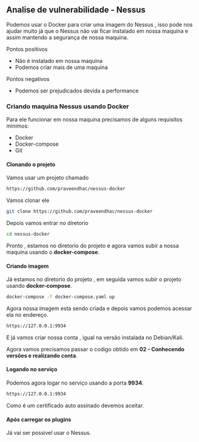 ## Analise de vulnerabilidade - Nessus
Podemos usar o Docker para criar uma imagem do Nessus , isso pode nos ajudar muito já que o Nessus não vai ficar instalado em nossa maquina e assim mantendo a segurança de nossa maquina.

Pontos positivos
- Não é instalado em nossa maquina
- Podemos criar mais de uma maquina

Pontos negativos
- Podemos ser prejudicados devida a performance

### Criando maquina Nessus usando Docker
Para ele funcionar em nossa maquina precisamos de alguns requisitos minimos:
- Docker
- Docker-compose
- Git

#### Clonando o projeto
Vamos usar um projeto chamado
```sh
https://github.com/praveendhac/nessus-docker
```

Vamos clonar ele
```sh
git clone https://github.com/praveendhac/nessus-docker
```

Depois vamos entrar no diretorio
```sh
cd nessus-docker
```

Pronto , estamos no diretorio do projeto e agora vamos subir a nossa maquina usando o **docker-compose**.

#### Criando imagem
Já estamos no diretorio do projeto , em seguida vamos subir o projeto usando **docker-compose**.
```sh
docker-compose -f docker-compose.yaml up
```

Agora nossa imagem esta sendo criada e depois vamos podemos acessar ela no endereço.
```sh
https://127.0.0.1:9934
```

E já vamos criar nossa conta , igual na versão instalada no Debian/Kali.

Agora vamos precisamos passar o codigo obtido em **02 - Conhecendo versões e realizando conta**.


#### Logando no serviço
Podemos agora logar no serviço usando a porta **9934**.
```sh
https://127.0.0.1:9934
```

Como é um certificado auto assinado devemos aceitar.

#### Após carregar os plugins
Já vai ser possivel usar o Nessus.

